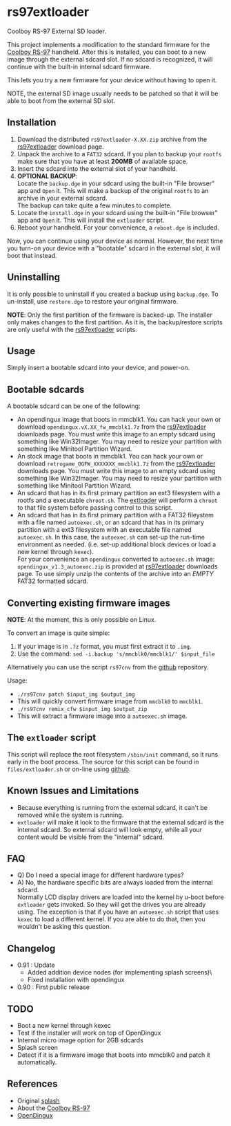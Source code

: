 # rs97extloader

Coolboy RS-97 External SD loader.

This project implements a modification to the standard firmware for
the [Coolboy RS-97][rs97] handheld.  After this is installed,
you can boot to a new image through the external sdcard slot.  If
no sdcard is recognized, it will continue with the built-in internal
sdcard firmware.

This lets you try a new firmware for your device without having
to open it.

NOTE, the external SD image usually needs to be patched so that
it will be able to boot from the external SD slot.

## Installation

1. Download the distributed `rs97extloader-X.XX.zip` archive from the
   [rs97extloader][releases] download page.
2. Unpack the archive to a `FAT32` sdcard.  If you plan to backup your
   `rootfs` make sure that you have at least **200MB** of available
   space.
3. Insert the sdcard into the external slot of your handheld.
4. **OPTIONAL BACKUP**:  
   Locate the `backup.dge` in your sdcard using the
   built-in "File browser" app and `Open` it.  This will make a
   backup of the original `rootfs` to an archive in your external
   sdcard.  
   The backup can take quite a few minutes to complete.
4. Locate the `install.dge` in your sdcard using the built-in
   "File browser" app and `Open` it.  This will install the `extloader`
   script.
5. Reboot your handheld.  For your convenience, a `reboot.dge` is
   included.

Now, you can continue using your device as normal.  However, the next
time you turn-on your device with a "bootable" sdcard in the external
slot, it will boot that instead.
   
## Uninstalling

It is only possible to uninstall if you created a backup using
`backup.dge`.  To un-install, use `restore.dge` to restore your
original firmware.

**NOTE**: Only the first partition of the firmware is backed-up.
The installer only makes changes to the first partition.  As it is,
the backup/restore scripts are only useful with the
[rs97extloader][extloader] scripts.

## Usage

Simply insert a bootable sdcard into your device, and power-on.

## Bootable sdcards

A bootable sdcard can be one of the following:

- An opendingux image that boots in mmcblk1. You can hack your own
  or download `opendingux.vX.XX_fw_mmcblk1.7z` from the
  [rs97extloader][releases] downloads page.  You must write this
  image to an empty sdcard using something like Win32Imager.  You
  may need to resize your partition with something like Minitool
  Partition Wizard.
- An stock image that boots in mmcblk1. You can hack your own
  or download `retrogame_OGFW_XXXXXXX_mmcblk1.7z` from the
  [rs97extloader][releases] downloads page.  You must write this
  image to an empty sdcard using something like Win32Imager.  You
  may need to resize your partition with something like Minitool
  Partition Wizard.
- An sdcard that has in its first primary partition an ext3
  filesystem with a rootfs and a executable `chroot.sh`.
  The [extloader][extloader] will perform a `chroot` to that file
  system before passing control to this script.
- An sdcard that has in its first primary partition with a FAT32
  fileystem with a file named `autoexec.sh`, or an sdcard that
  has in its primary partition with a ext3 filesystem with an
  executable file named `autoexec.sh`.
  In this case, the `autoexec.sh` can set-up the run-time environment
  as needed.  (i.e. set-up additional block devices or load a new
  kernel through `kexec`).  
  For your convenience an `opendingux` converted to `autoexec.sh`
  image: `opendingux_v1.3_autoexec.zip` is provided at
  [rs97extloader][releases] downloads page.  To use simply unzip
  the contents of the archive into an *EMPTY* FAT32 formatted
  sdcard.

## Converting existing firmware images

**NOTE**: At the moment, this is only possible on Linux.

To convert an image is quite simple:

1. If your image is in `.7z` format, you must first extract it to `.img`.
2. Use the command:
   `sed -i.backup 's/mmcblk0/mmcblk1/' $input_file`

Alternatively you can use the script `rs97cnv` from the [github][rs97]
repository.

Usage:

- `./rs97cnv patch $input_img $output_img`
- This will quickly convert firmware image from `mmcblk0` to `mmcblk1`.
- `./rs97cnv remix_cfw $input_img $output_zip`
- This will extract a firmware image into a `autoexec.sh` image.

## The `extloader` script

This script will replace the root filesystem `/sbin/init` command, so
it runs early in the boot process.  The source for this script can
be found in `files/extloader.sh` or on-line using [github][extloader_src].

## Known Issues and Limitations

- Because everything is running from the external sdcard, it can't
  be removed while the system is running.
- `extloader` will make it look to the firmware that the external sdcard
  is the internal sdcard.  So external sdcard will look empty, while
  all your content would be visible from the "internal" sdcard.

## FAQ

- Q) Do I need a special image for different hardware types?
- A) No, the hardware specific bits are always loaded from
     the internal sdcard.  
     Normally LCD display drivers are loaded into the kernel by
     u-boot before `extloader` gets invoked. So they will get
     the drives you are already using.  The exception is that
     if you have an `autoexec.sh` script that uses `kexec` to
     load a different kernel.  If you are able to do that, then
     you wouldn't be asking this question.

## Changelog

- 0.91 : Update
  - Added addition device nodes (for implementing splash screens)\
  - Fixed installation with opendingux
- 0.90 : First public release

## TODO

- Boot a new kernel through kexec
- Test if the installer will work on top of OpenDingux
- Internal micro image option for 2GB sdcards
- Splash screen
- Detect if it is a firmware image that boots into mmcblk0 and
  patch it automatically.

## References

* Original [splash][splash]
* About the [Coolboy RS-97][rs97]
* [OpenDingux][cfw]

[rs97]: http://rs97.wikia.com/wiki/Main_Page
[splash]: https://github.com/steward-fu/gh_retrogame_emulator/splash
[extloader]: https://github.com/HyperTechnology5/rs97extloader
[cfw]: https://jutleys.wixsite.com/retrogamers97-90
[releases]: https://github.com/HyperTechnology5/rs97extloader/releases/latest
[extloader_src]: https://github.com/HyperTechnology5/rs97extloader/blob/master/extloader/extloader.sh




